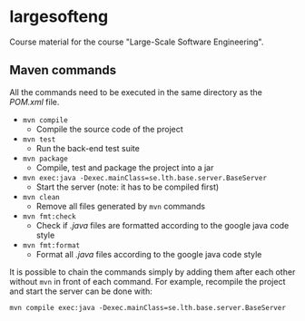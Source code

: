 # largesofteng
Course material for the course "Large-Scale Software Engineering".

## Maven commands

All the commands need to be executed in the same directory as the _POM.xml_
file.

- `mvn compile`
  - Compile the source code of the project
- `mvn test`
  - Run the back-end test suite
- `mvn package`
  - Compile, test and package the project into a jar
- `mvn exec:java -Dexec.mainClass=se.lth.base.server.BaseServer`
  - Start the server (note: it has to be compiled first)
- `mvn clean`
  - Remove all files generated by `mvn` commands
- `mvn fmt:check`
  - Check if _.java_ files are formatted according to the google java code style
- `mvn fmt:format`
  - Format all _.java_ files according to the google java code style

It is possible to chain the commands simply by adding them after each other
without `mvn` in front of each command. For example, recompile the project and
start the server can be done with:

`mvn compile exec:java -Dexec.mainClass=se.lth.base.server.BaseServer`
